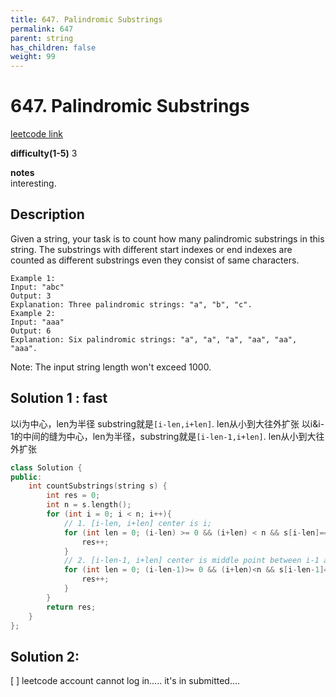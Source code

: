 ```yaml
---
title: 647. Palindromic Substrings
permalink: 647
parent: string
has_children: false
weight: 99
---
```

# 647. Palindromic Substrings
[leetcode link](https://leetcode.com/problems/palindromic-substrings/)

**difficulty(1-5)** 
3

**notes**   
interesting.

## Description
Given a string, your task is to count how many palindromic substrings in this string.
The substrings with different start indexes or end indexes are counted as different substrings even they consist of same characters.
```
Example 1:
Input: "abc"
Output: 3
Explanation: Three palindromic strings: "a", "b", "c".
Example 2:
Input: "aaa"
Output: 6
Explanation: Six palindromic strings: "a", "a", "a", "aa", "aa", "aaa".
```
Note:
The input string length won't exceed 1000.


## Solution 1 : fast

以i为中心，len为半径 substring就是`[i-len,i+len]`. len从小到大往外扩张
以i&i-1的中间的缝为中心，len为半径，substring就是`[i-len-1,i+len]`. len从小到大往外扩张


```c++
class Solution {
public:
    int countSubstrings(string s) {
        int res = 0;
        int n = s.length();
        for (int i = 0; i < n; i++){
            // 1. [i-len, i+len] center is i; 
            for (int len = 0; (i-len) >= 0 && (i+len) < n && s[i-len]==s[i+len]; len++){
                res++;
            }
            // 2. [i-len-1, i+len] center is middle point between i-1 and i
            for (int len = 0; (i-len-1)>= 0 && (i+len)<n && s[i-len-1]==s[i+len]; len++){
                res++;
            }
        }
        return res;
    }
};
```
## Solution 2: 
[ ] leetcode account cannot log in..... it's in submitted....

